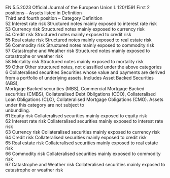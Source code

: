 EN  5.5.2023 Official Journal of the European Union L 120/1591
 First 2 positions – Assets listed in  Definition  
Third and fourth position – Category  Definition  
52  Interest rate risk  Structured notes mainly exposed to interest rate risk  
53  Currency risk  Structured notes mainly exposed to currency risk  
54  Credit risk  Structured notes mainly exposed to credit risk  
55  Real estate risk  Structured notes mainly exposed to real estate risk  
56  Commodity risk  Structured notes mainly exposed to commodity risk  
57  Catastrophe and Weather risk  Structured notes mainly exposed to catastrophe or weather risk  
58  Mortality risk  Structured notes mainly exposed to mortality risk  
59  Other  Other structured notes, not classified under the above categories  
6 Collateralised securities  Securities whose value and payments are derived from a portfolio of underlying assets. Includes Asset Backed Securities (ABS),  
Mortgage Backed securities (MBS), Commercial Mortgage Backed securities (CMBS), Collateralised Debt Obligations (CDO), 
Collateralised Loan Obligations (CLO), Collateralised Mortgage Obligations (CMO). Assets under this category are not subject to  
unbundling.  
61  Equity risk  Collateralised securities mainly exposed to equity risk  
62  Interest rate risk  Collateralised securities mainly exposed to interest rate risk  
63  Currency risk  Collateralised securities mainly exposed to currency risk  
64  Credit risk  Collateralised securities mainly exposed to credit risk  
65  Real estate risk  Collateralised securities mainly exposed to real estate risk  
66  Commodity risk  Collateralised securities mainly exposed to commodity risk  
67  Catastrophe and Weather risk  Collateralised securities mainly exposed to catastrophe or weather risk